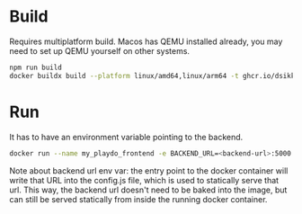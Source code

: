 # Build

Requires multiplatform build. Macos has QEMU installed already, you may need to set up QEMU yourself on other systems.
```bash
npm run build
docker buildx build --platform linux/amd64,linux/arm64 -t ghcr.io/dsikkema/playdo-frontend:latest -t ghcr.io/dsikkema/playdo-frontend:<latest version number> --push .
```


# Run
It has to have an environment variable pointing to the backend.
```bash
docker run --name my_playdo_frontend -e BACKEND_URL=<backend-url>:5000 -d -p 80:80   ghcr.io/dsikkema/playdo-frontend:latest
```

Note about backend url env var: the entry point to the docker container will write that URL into the config.js file, which is used to statically serve
that url. This way, the backend url doesn't need to be baked into the image, but can still be served statically from inside the running docker container.
